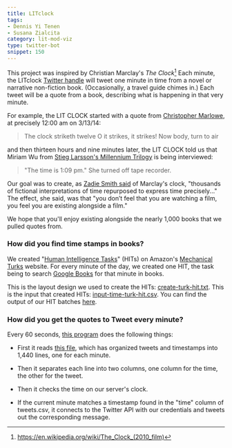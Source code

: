 ```yaml
---
title: LITclock
tags:
- Dennis Yi Tenen
- Susana Zialcita
category: lit-mod-viz
type: twitter-bot
snippet: 150
---
```


This project was inspired by Christian Marclay's *The Clock*[^1]  Each minute,
the LITclock [Twitter handle](https://twitter.com/LITclock) will tweet one
minute in time from a novel or narrative non-fiction book. (Occasionally, a
travel guide chimes in.) Each tweet will be a quote from a book, describing
what is happening in that very minute.

For example, the LIT CLOCK started with a quote from [Christopher
Marlowe](http://books.google.com/books/about/Dr_Faustus.html?id=g3Wy89haCCgC),
at precisely 12:00 am on 3/13/14:

> The clock striketh twelve O it strikes, it strikes! Now body, turn to air

and then thirteen hours and nine minutes later, the LIT CLOCK told us that
Miriam Wu from [Stieg Larsson's Millennium
Trilogy](http://books.google.com/books?id=UvK1Slvkz3MC&dq) is being
interviewed:

> "The time is 1:09 pm." She turned off tape recorder.

Our goal was to create, as [Zadie Smith
said](http://www.nybooks.com/articles/archives/2011/apr/28/killing-orson-welles-midnight/?pagination=false)
of Marclay's clock, "thousands of fictional interpretations of time repurposed
to express time precisely..." The effect, she said, was that "you don’t feel
that you are watching a film, you feel you are existing alongside a film." 

We hope that you'll enjoy existing alongside the nearly 1,000 books that we
pulled quotes from. 

### How did you find time stamps in books?

We created "[Human Intelligence
Tasks](https://www.mturk.com/mturk/welcome?variant=worker)" (HITs) on Amazon's
[Mechanical Turks](https://www.mturk.com/mturk/) website. For every minute of
the day, we created one HIT, the task being to search [Google
Books](http://books.google.com/advanced_book_search) for that minute in books. 

This is the layout design we used to create the HITs:
[create-turk-hit.txt](https://github.com/dhcolumbia/litclock/blob/master/mturk/create-turk-hit.txt).
This is the input that created HITs:
[input-time-turk-hit.csv](https://github.com/xpmethod/litclock/tree/master/mturk).
You can find the output of our HIT batches
[here](https://github.com/dhcolumbia/litclock/tree/master/mturk).

### How did you get the quotes to Tweet every minute?

Every 60 seconds, [this program](https://github.com/dhcolumbia/litclock/blob/master/cron-bot.py) does the following things:

* First it reads [this file](https://github.com/dhcolumbia/litclock/blob/master/tweets.csv), which has organized tweets and timestamps into 1,440 lines, one for each minute.

* Then it separates each line into two columns, one column for the time, the other for the tweet.

* Then it checks the time on our server's clock. 

* If the current minute matches a timestamp found in the "time" column of tweets.csv, it connects to the Twitter API with our credentials and tweets out the corresponding message.

[^1]: <https://en.wikipedia.org/wiki/The_Clock_(2010_film)>
